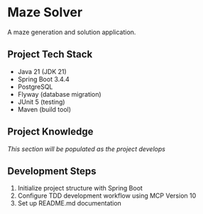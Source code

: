 # Maze Solver

A maze generation and solution application.

## Project Tech Stack

- Java 21 (JDK 21)
- Spring Boot 3.4.4
- PostgreSQL
- Flyway (database migration)
- JUnit 5 (testing)
- Maven (build tool)

## Project Knowledge

*This section will be populated as the project develops*

## Development Steps

1. Initialize project structure with Spring Boot
2. Configure TDD development workflow using MCP Version 10
3. Set up README.md documentation

